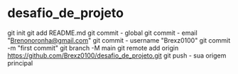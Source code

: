 # desafio_de_projeto
git init 
git add README.md
git commit - global
git commit - email "Brenonoronha@gmail.com" 
git commit - username "Brexz0100"
git commit -m "first commit" 
git branch -M main 
git remote add origin https://github.com/Brexz0100/desafio_de_projeto.git
git push - sua origem principal
